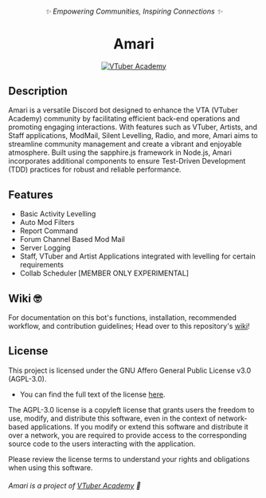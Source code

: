 <div align="center">

  ###### ✨ Empowering Communities, Inspiring Connections ✨
  # Amari
  [![VTuber Academy](https://dcbadge.vercel.app/api/server/vta)](https://discord.gg/vta)
</div>

## Description
Amari is a versatile Discord bot designed to enhance the VTA (VTuber Academy) community by facilitating efficient back-end operations and promoting engaging interactions. With features such as VTuber, Artists, and Staff applications, ModMail, Silent Levelling, Radio, and more, Amari aims to streamline community management and create a vibrant and enjoyable atmosphere. Built using the sapphire.js framework in Node.js, Amari incorporates additional components to ensure Test-Driven Development (TDD) practices for robust and reliable performance.

## Features
- Basic Activity Levelling
- Auto Mod Filters
- Report Command
- Forum Channel Based Mod Mail
- Server Logging
- Staff, VTuber and Artist Applications integrated with levelling for certain requirements
- Collab Scheduler [MEMBER ONLY EXPERIMENTAL]

## Wiki 🤓
For documentation on this bot's functions, installation, recommended workflow, and contribution guidelines; Head over to this repository's [wiki](https://github.com/VTuber-Academy/Amari/wiki)!

## License
This project is licensed under the GNU Affero General Public License v3.0 (AGPL-3.0). 
- You can find the full text of the license [here](https://www.gnu.org/licenses/agpl-3.0.en.html).

The AGPL-3.0 license is a copyleft license that grants users the freedom to use, modify, and distribute this software, even in the context of network-based applications. If you modify or extend this software and distribute it over a network, you are required to provide access to the corresponding source code to the users interacting with the application.

Please review the license terms to understand your rights and obligations when using this software.

###### Amari is a project of [VTuber Academy](https://github.com/VTuber-Academy) 💖
